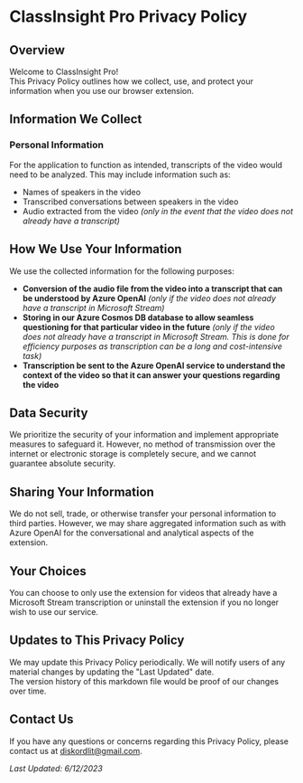 # ClassInsight Pro Privacy Policy

## Overview

Welcome to ClassInsight Pro!<br> This Privacy Policy outlines how we collect, use, and protect your information when you use our browser extension.

## Information We Collect

### Personal Information

For the application to function as intended, transcripts of the video would need to be analyzed. This may include information such as:
- Names of speakers in the video
- Transcribed conversations between speakers in the video
- Audio extracted from the video _(only in the event that the video does not already have a transcript)_

## How We Use Your Information

We use the collected information for the following purposes:
- **Conversion of the audio file from the video into a transcript that can be understood by Azure OpenAI** _(only if the video does not already have a transcript in Microsoft Stream)_
- **Storing in our Azure Cosmos DB database to allow seamless questioning for that particular video in the future** _(only if the video does not already have a transcript in Microsoft Stream. This is done for efficiency purposes as transcription can be a long and cost-intensive task)_
- **Transcription be sent to the Azure OpenAI service to understand the context of the video so that it can answer your questions regarding the video**

## Data Security

We prioritize the security of your information and implement appropriate measures to safeguard it. However, no method of transmission over the internet or electronic storage is completely secure, and we cannot guarantee absolute security.

## Sharing Your Information

We do not sell, trade, or otherwise transfer your personal information to third parties. However, we may share aggregated information such as with Azure OpenAI for the conversational and analytical aspects of the extension.

## Your Choices

You can choose to only use the extension for videos that already have a Microsoft Stream transcription or uninstall the extension if you no longer wish to use our service.

## Updates to This Privacy Policy

We may update this Privacy Policy periodically. We will notify users of any material changes by updating the "Last Updated" date. <br>
The version history of this markdown file would be proof of our changes over time.

## Contact Us

If you have any questions or concerns regarding this Privacy Policy, please contact us at [diskordlit@gmail.com](mailto:diskordlit@gmail.com).

*Last Updated: 6/12/2023*

